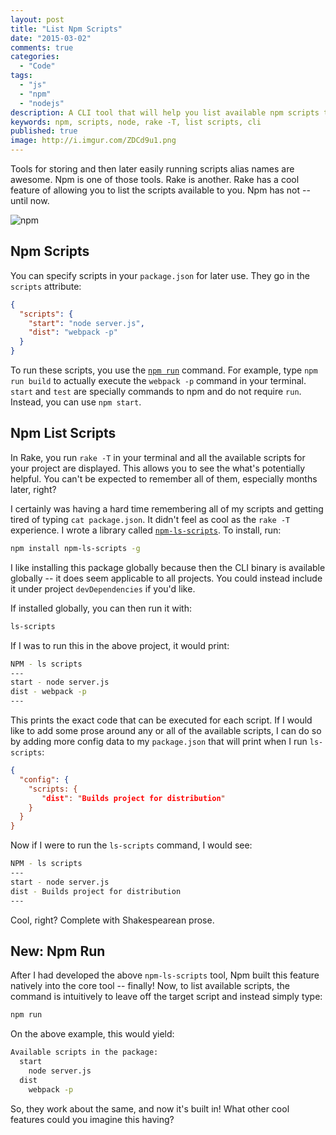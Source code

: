 ```yaml
---
layout: post
title: "List Npm Scripts"
date: "2015-03-02"
comments: true
categories:
  - "Code"
tags:
  - "js"
  - "npm"
  - "nodejs"
description: A CLI tool that will help you list available npm scripts to run.
keywords: npm, scripts, node, rake -T, list scripts, cli
published: true
image: http://i.imgur.com/ZDCd9u1.png
---
```


Tools for storing and then later easily running scripts alias names are awesome.  Npm is one of those tools.  Rake is another.  Rake has a cool feature of allowing you to list the scripts available to you.  Npm has not -- until now.

![npm](http://i.imgur.com/ZDCd9u1.png)

<!--more-->

## Npm Scripts

You can specify scripts in your `package.json` for later use.  They go in the `scripts` attribute:


```json package.json
{
  "scripts": {
    "start": "node server.js",
    "dist": "webpack -p"
  }
}
```

To run these scripts, you use the [`npm run`](https://docs.npmjs.com/cli/run-script) command.  For example, type `npm run build` to actually execute the `webpack -p` command in your terminal.  `start` and `test` are specially commands to npm and do not require `run`.  Instead, you can use `npm start`.

## Npm List Scripts

In Rake, you run `rake -T` in your terminal and all the available scripts for your project are displayed.  This allows you to see the what's potentially helpful.  You can't be expected to remember all of them, especially months later, right?

I certainly was having a hard time remembering all of my scripts and getting tired of typing `cat package.json`.  It didn't feel as cool as the `rake -T` experience.  I wrote a library called [`npm-ls-scripts`](https://www.npmjs.com/package/npm-ls-scripts).  To install, run:

```bash
npm install npm-ls-scripts -g
```

I like installing this package globally because then the CLI binary is available globally -- it does seem applicable to all projects.  You could instead include it under project `devDependencies` if you'd like.

If installed globally, you can then run it with:

```bash
ls-scripts
```

If I was to run this in the above project, it would print:

```bash
NPM - ls scripts
---
start - node server.js
dist - webpack -p
---
```

This prints the exact code that can be executed for each script.  If I would like to add some prose around any or all of the available scripts, I can do so by adding more config data to my `package.json` that will print when I run `ls-scripts`:

```json package.json
{
  "config": {
    "scripts: {
       "dist": "Builds project for distribution"
    }
  }
}
```

Now if I were to run the `ls-scripts` command, I would see:

```bash
NPM - ls scripts
---
start - node server.js
dist - Builds project for distribution
---
```

Cool, right?  Complete with Shakespearean prose.

## New: Npm Run

After I had developed the above `npm-ls-scripts` tool, Npm built this feature natively into the core tool -- finally!  Now, to list available scripts, the command is intuitively to leave off the target script and instead simply type:

```bash
npm run
```

On the above example, this would yield:

```bash
Available scripts in the package:
  start
    node server.js
  dist
    webpack -p
```

So, they work about the same, and now it's built in!  What other cool features could you imagine this having?

